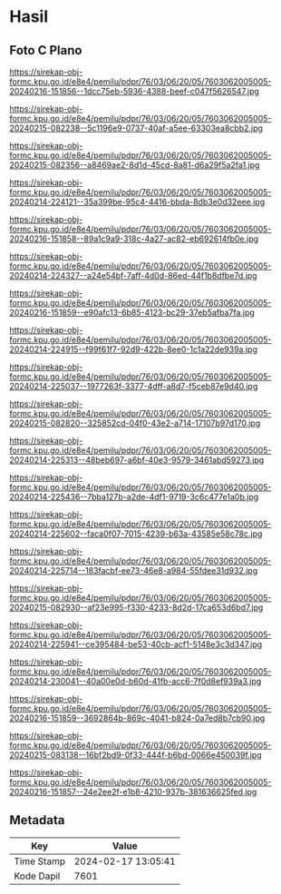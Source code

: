 # Hasil

## Foto C Plano

https://sirekap-obj-formc.kpu.go.id/e8e4/pemilu/pdpr/76/03/06/20/05/7603062005005-20240216-151856--1dcc75eb-5936-4388-beef-c047f5626547.jpg

https://sirekap-obj-formc.kpu.go.id/e8e4/pemilu/pdpr/76/03/06/20/05/7603062005005-20240215-082238--5c1196e9-0737-40af-a5ee-63303ea8cbb2.jpg

https://sirekap-obj-formc.kpu.go.id/e8e4/pemilu/pdpr/76/03/06/20/05/7603062005005-20240215-082356--a8469ae2-8d1d-45cd-8a81-d6a29f5a2fa1.jpg

https://sirekap-obj-formc.kpu.go.id/e8e4/pemilu/pdpr/76/03/06/20/05/7603062005005-20240214-224121--35a399be-95c4-4416-bbda-8db3e0d32eee.jpg

https://sirekap-obj-formc.kpu.go.id/e8e4/pemilu/pdpr/76/03/06/20/05/7603062005005-20240216-151858--89a1c9a9-318c-4a27-ac82-eb692614fb0e.jpg

https://sirekap-obj-formc.kpu.go.id/e8e4/pemilu/pdpr/76/03/06/20/05/7603062005005-20240214-224327--a24e54bf-7aff-4d0d-86ed-44f1b8dfbe7d.jpg

https://sirekap-obj-formc.kpu.go.id/e8e4/pemilu/pdpr/76/03/06/20/05/7603062005005-20240216-151859--e90afc13-6b85-4123-bc29-37eb5afba7fa.jpg

https://sirekap-obj-formc.kpu.go.id/e8e4/pemilu/pdpr/76/03/06/20/05/7603062005005-20240214-224915--f99f61f7-92d9-422b-8ee0-1c1a22de939a.jpg

https://sirekap-obj-formc.kpu.go.id/e8e4/pemilu/pdpr/76/03/06/20/05/7603062005005-20240214-225037--1977263f-3377-4dff-a8d7-f5ceb87e9d40.jpg

https://sirekap-obj-formc.kpu.go.id/e8e4/pemilu/pdpr/76/03/06/20/05/7603062005005-20240215-082820--325852cd-04f0-43e2-a714-17107b97d170.jpg

https://sirekap-obj-formc.kpu.go.id/e8e4/pemilu/pdpr/76/03/06/20/05/7603062005005-20240214-225313--48beb697-a6bf-40e3-9579-3461abd59273.jpg

https://sirekap-obj-formc.kpu.go.id/e8e4/pemilu/pdpr/76/03/06/20/05/7603062005005-20240214-225436--7bba127b-a2de-4df1-9719-3c6c477e1a0b.jpg

https://sirekap-obj-formc.kpu.go.id/e8e4/pemilu/pdpr/76/03/06/20/05/7603062005005-20240214-225602--faca0f07-7015-4239-b63a-43585e58c78c.jpg

https://sirekap-obj-formc.kpu.go.id/e8e4/pemilu/pdpr/76/03/06/20/05/7603062005005-20240214-225714--183facbf-ee73-46e8-a984-55fdee31d932.jpg

https://sirekap-obj-formc.kpu.go.id/e8e4/pemilu/pdpr/76/03/06/20/05/7603062005005-20240215-082930--af23e995-f330-4233-8d2d-17ca653d6bd7.jpg

https://sirekap-obj-formc.kpu.go.id/e8e4/pemilu/pdpr/76/03/06/20/05/7603062005005-20240214-225941--ce395484-be53-40cb-acf1-5148e3c3d347.jpg

https://sirekap-obj-formc.kpu.go.id/e8e4/pemilu/pdpr/76/03/06/20/05/7603062005005-20240214-230041--40a00e0d-b60d-41fb-acc6-7f0d8ef939a3.jpg

https://sirekap-obj-formc.kpu.go.id/e8e4/pemilu/pdpr/76/03/06/20/05/7603062005005-20240216-151859--3692864b-869c-4041-b824-0a7ed8b7cb90.jpg

https://sirekap-obj-formc.kpu.go.id/e8e4/pemilu/pdpr/76/03/06/20/05/7603062005005-20240215-083138--16bf2bd9-0f33-444f-b6bd-0066e450039f.jpg

https://sirekap-obj-formc.kpu.go.id/e8e4/pemilu/pdpr/76/03/06/20/05/7603062005005-20240216-151857--24e2ee2f-e1b8-4210-937b-381636625fed.jpg


## Metadata

| Key        | Value               |
| ---------- | ------------------- |
| Time Stamp | 2024-02-17 13:05:41 |
| Kode Dapil | 7601                |



